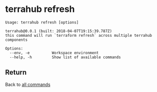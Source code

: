 # terrahub refresh

```
Usage: terrahub refresh [options]

terrahub@0.0.1 (built: 2018-04-07T19:15:39.787Z)
this command will run `terraform refresh` across multiple terrahub components

Options:
  --env, -e 		 Workspace environment
  --help, -h 		 Show list of available commands
```


## Return
Back to [all commands](../commands.md)
